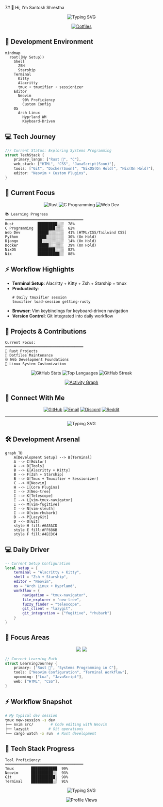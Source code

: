 7# 👋 Hi, I'm Santosh Shrestha

<div align="center">
  <img src="https://readme-typing-svg.herokuapp.com?font=Fira+Code&weight=600&size=30&pause=1000&color=6A5ACD&center=true&vCenter=true&width=600&lines=Rustacean+in+Training;Linux+Power+User;Vim+Ninja;Systems+Engineer;Command+Line+Enthusiast" alt="Typing SVG" />
  
  [![Dotfiles](https://img.shields.io/badge/Dotfiles-Check%20My%20Setup-purple?style=for-the-badge&logo=github)](https://github.com/santoshxshrestha/dotfiles)
</div>

## 🚀 Development Environment

```mermaid
mindmap
  root((My Setup))
    Shell
      ZSH
      Starship
    Terminal
      Kitty
      Alacritty
      tmux + tmuxifier + sessionizer
    Editor
      Neovim
        90% Proficiency
        Custom Config
    OS
      Arch Linux
        Hyprland WM
        Keyboard-Driven
```

## 💻 Tech Journey

```rust
/// Current Status: Exploring Systems Programming
struct TechStack {
    primary_langs: ["Rust 🦀", "C"],
    web_stack: ["HTML", "CSS", "JavaScript(Soon)"],
    tools: ["Git", "Docker(Soon)", "NixOS(On Hold)", "Nix(On Hold)"],
    editor: "Neovim + Custom Plugins",
}
```

## 🎯 Current Focus

<div align="center">
  
![Rust](https://img.shields.io/badge/rust-%23000000.svg?style=for-the-badge&logo=rust&logoColor=white)
![C Programming](https://img.shields.io/badge/c-%2300599C.svg?style=for-the-badge&logo=c&logoColor=white)
![Web Dev](https://img.shields.io/badge/Web-%23404d59.svg?style=for-the-badge&logo=html5&logoColor=white)

</div>

```text
📚 Learning Progress
════════════════════════════════════
Rust           █████████░░░  78%
C Programming  ████████░░░░  62%
Web Dev        █████░░░░░░░  41% [HTML/CSS/Tailwind CSS]
Python         ████░░░░░░░░  30% (On Hold)
Django         ██░░░░░░░░░░  14% (On Hold)
Docker         █████░░░░░░░  39% (On Hold)
NixOS          ████████░░░░  82%
Nix            ██████████░░  88%
```

## ⚡ Workflow Highlights

- **Terminal Setup**: Alacritty + Kitty + Zsh + Starship + tmux
- **Productivity**:
  ```shell
  # Daily tmuxifier session
  tmuxifier load-session getting-rusty
  ```
- **Browser**: Vim keybindings for keyboard-driven navigation
- **Version Control**: Git integrated into daily workflow

## 🔧 Projects & Contributions

```text
Current Focus:
════════════════════════════════════
🦀 Rust Projects
📁 Dotfiles Maintenance
🌐 Web Development Foundations
🐧 Linux System Customization
```

<div align="center">
  
![GitHub Stats](https://github-readme-stats.vercel.app/api?username=santoshxshrestha&show_icons=true&theme=aura)
![Top Languages](https://github-readme-stats.vercel.app/api/top-langs/?username=santoshxshrestha&layout=compact&theme=aura)
![GitHub Streak](https://github-readme-streak-stats.herokuapp.com/?user=santoshxshrestha&theme=aura)

[![Activity Graph](https://github-readme-activity-graph.vercel.app/graph?username=santoshxshrestha&theme=react-dark)](https://github.com/ashutosh00710/github-readme-activity-graph)

</div>

## 🤝 Connect With Me

<div align="center">
  
[![GitHub](https://img.shields.io/badge/GitHub-Follow%20Me-black?style=for-the-badge&logo=github)](https://github.com/santoshxshrestha)
[![Email](https://img.shields.io/badge/Email-Contact%20Me-red?style=for-the-badge&logo=gmail)](mailto:santoshshresthasantoshshrestha@gmail.com)
[![Discord](https://img.shields.io/badge/Discord-Join%20Me-5865F2?style=for-the-badge&logo=discord&logoColor=white)](https://discord.com/users/santoshxshrestha)
[![Reddit](https://img.shields.io/badge/Reddit-Follow%20Me-FF4500?style=for-the-badge&logo=reddit&logoColor=white)](https://www.reddit.com/user/santoshxshrestha)

</div>

---

<div align="center">
  <img src="https://readme-typing-svg.herokuapp.com?font=Fira+Code&weight=600&size=30&pause=1000&color=6A5ACD&center=true&vCenter=true&width=600&lines=Neovim+Power+User;Terminal+Workflow+Enthusiast;Rust+Developer;System+Programmer;%F0%9F%A6%80Embracing+the+Rust+journey" alt="Typing SVG" />
</div>

## 🛠️ Development Arsenal

```mermaid
graph TD
    A[Development Setup] --> B[Terminal]
    A --> C[Editor]
    A --> D[Tools]
    B --> E[Alacritty + Kitty]
    B --> F[Zsh + Starship]
    B --> G[Tmux + Tmuxifier + Sessionizer]
    C --> H[Neovim]
    H --> I[Core Plugins]
    I --> J[Neo-tree]
    I --> K[Telescope]
    I --> L[vim-tmux-navigator]
    I --> M[vim-fugitive]
    I --> N[vim-sleuth]
    I --> O[vim-rhubarb]
    D --> P[LazyGit]
    D --> Q[Git]
    style H fill:#6A5ACD
    style E fill:#FF6B6B
    style F fill:#4ECDC4
```

## 💻 Daily Driver

```lua
-- Current Setup Configuration
local setup = {
    terminal = "Alacritty + Kitty",
    shell = "Zsh + Starship",
    editor = "Neovim",
    os = "Arch Linux + Hyprland",
    workflow = {
        navigation = "tmux-navigator",
        file_explorer = "neo-tree",
        fuzzy_finder = "telescope",
        git_client = "lazygit",
        git_integration = {"fugitive", "rhubarb"}
    }
}
```

## 🎯 Focus Areas

<div align="center">
  
![](https://raw.githubusercontent.com/santoshxshrestha/github-stats/master/generated/overview.svg#gh-dark-mode-only)
![](https://raw.githubusercontent.com/santoshxshrestha/github-stats/master/generated/languages.svg#gh-dark-mode-only)

</div>

```rust
// Current Learning Path
struct LearningJourney {
    primary: ["Rust 🦀", "Systems Programming in C"],
    tools: ["Neovim Configuration", "Terminal Workflow"],
    upcoming: ["Lua", "JavaScript"],
    web: ["HTML", "CSS"],
}
```

## ⚡ Workflow Snapshot

```bash
# My typical dev session
tmux new-session -s dev
├── nvim src/        # Code editing with Neovim
├── lazygit         # Git operations
└── cargo watch -x run  # Rust development
```

## 🔧 Tech Stack Progress

```text
Tool Proficiency:
════════════════════════════════════
Tmux        ████████████  99%
Neovim      ██████████░░  93%
Git         ███████████░  98%
Terminal    ██████████░░  91%
```

<div align="center"> 

  ![Typing SVG](https://readme-typing-svg.herokuapp.com?font=Fira+Code&duration=3000&pause=1000&color=6A5ACD&center=true&vCenter=true&width=435&lines=Mastering+the+tools+of+the+trade;One+keystroke+at+a+time+⌨️)

</div>

<div align="center">

![Profile Views](https://komarev.com/ghpvc/?username=santoshxshrestha&color=blueviolet)

</div>
